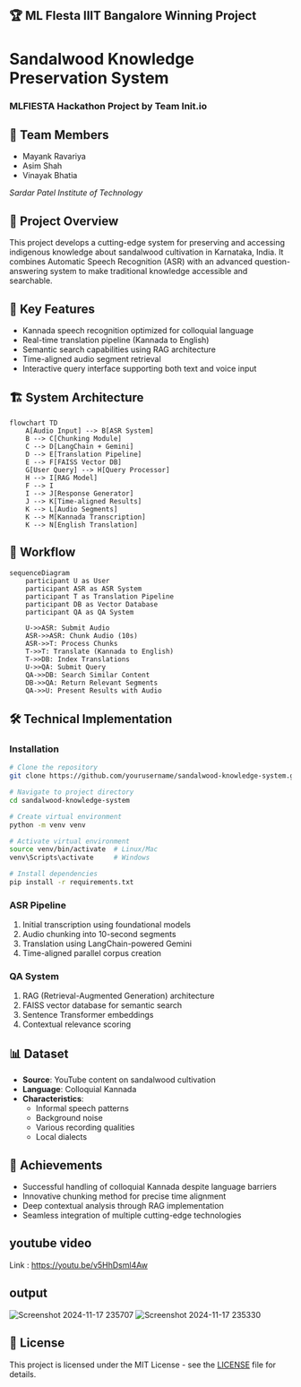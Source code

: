 ## 🏆 **ML FIesta IIIT Bangalore Winning Project**

# Sandalwood Knowledge Preservation System
### MLFIESTA Hackathon Project by Team Init.io

## 👥 Team Members
- Mayank Ravariya
- Asim Shah
- Vinayak Bhatia

*Sardar Patel Institute of Technology*

## 🎯 Project Overview
This project develops a cutting-edge system for preserving and accessing indigenous knowledge about sandalwood cultivation in Karnataka, India. It combines Automatic Speech Recognition (ASR) with an advanced question-answering system to make traditional knowledge accessible and searchable.

## 🌟 Key Features
- Kannada speech recognition optimized for colloquial language
- Real-time translation pipeline (Kannada to English)
- Semantic search capabilities using RAG architecture
- Time-aligned audio segment retrieval
- Interactive query interface supporting both text and voice input

## 🏗️ System Architecture

```mermaid
flowchart TD
    A[Audio Input] --> B[ASR System]
    B --> C[Chunking Module]
    C --> D[LangChain + Gemini]
    D --> E[Translation Pipeline]
    E --> F[FAISS Vector DB]
    G[User Query] --> H[Query Processor]
    H --> I[RAG Model]
    F --> I
    I --> J[Response Generator]
    J --> K[Time-aligned Results]
    K --> L[Audio Segments]
    K --> M[Kannada Transcription]
    K --> N[English Translation]
```

## 🔄 Workflow

```mermaid
sequenceDiagram
    participant U as User
    participant ASR as ASR System
    participant T as Translation Pipeline
    participant DB as Vector Database
    participant QA as QA System
    
    U->>ASR: Submit Audio
    ASR->>ASR: Chunk Audio (10s)
    ASR->>T: Process Chunks
    T->>T: Translate (Kannada to English)
    T->>DB: Index Translations
    U->>QA: Submit Query
    QA->>DB: Search Similar Content
    DB->>QA: Return Relevant Segments
    QA->>U: Present Results with Audio
```

## 🛠️ Technical Implementation

### Installation

```bash
# Clone the repository
git clone https://github.com/yourusername/sandalwood-knowledge-system.git

# Navigate to project directory
cd sandalwood-knowledge-system

# Create virtual environment
python -m venv venv

# Activate virtual environment
source venv/bin/activate  # Linux/Mac
venv\Scripts\activate     # Windows

# Install dependencies
pip install -r requirements.txt
```

### ASR Pipeline
1. Initial transcription using foundational models
2. Audio chunking into 10-second segments
3. Translation using LangChain-powered Gemini
4. Time-aligned parallel corpus creation

### QA System
1. RAG (Retrieval-Augmented Generation) architecture
2. FAISS vector database for semantic search
3. Sentence Transformer embeddings
4. Contextual relevance scoring

## 📊 Dataset
- **Source**: YouTube content on sandalwood cultivation
- **Language**: Colloquial Kannada
- **Characteristics**:
  - Informal speech patterns
  - Background noise
  - Various recording qualities
  - Local dialects

## 🎯 Achievements
- Successful handling of colloquial Kannada despite language barriers
- Innovative chunking method for precise time alignment
- Deep contextual analysis through RAG implementation
- Seamless integration of multiple cutting-edge technologies

## youtube video

Link : https://youtu.be/v5HhDsml4Aw

## output

![Screenshot 2024-11-17 235707](https://github.com/user-attachments/assets/9378f8b6-aef4-4e8a-9038-2fffd5e5ae47)
![Screenshot 2024-11-17 235330](https://github.com/user-attachments/assets/8bcb0676-44fe-488f-b051-3c88de9ba7ce)

## 📝 License
This project is licensed under the MIT License - see the [LICENSE](LICENSE) file for details.



